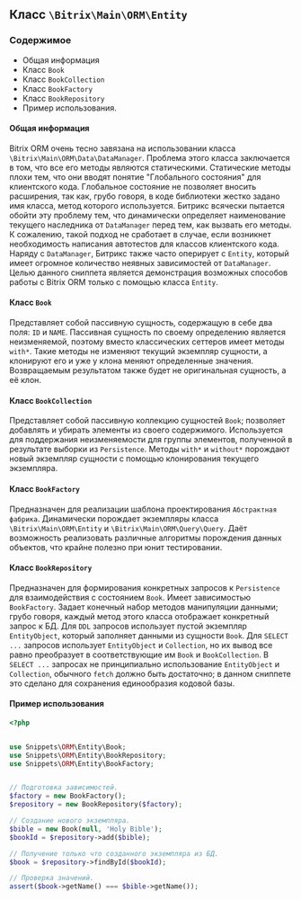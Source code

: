 ## Класс `\Bitrix\Main\ORM\Entity`

### Содержимое
- Общая информация
- Класс `Book`
- Класс `BookCollection`
- Класс `BookFactory`
- Класс `BookRepository`
- Пример использования.

#### Общая информация
Bitrix ORM очень тесно завязана на использовании класса `\Bitrix\Main\ORM\Data\DataManager`. Проблема этого класса заключается в том,
что все его методы являются статическими. Статические методы плохи тем, что они вводят понятие "Глобального состояния" для клиентского кода.
Глобальное состояние не позволяет вносить расширения, так как, грубо говоря, в коде библиотеки жестко задано имя класса, метод которого используется.
Битрикс всячески пытается обойти эту проблему тем, что динамически определяет наименование текущего наследника от `DataManager` перед тем, как вызвать его методы.
К сожалению, такой подход не сработает в случае, если возникнет необходимость написания автотестов для классов клиентского кода.
Наряду с `DataManager`, Битрикс также часто оперирует с `Entity`, который имеет огромное количество неявных зависимостей от `DataManager`.
Целью данного сниппета является демонстрация возможных способов работы с Bitrix ORM только с помощью класса `Entity`.

#### Класс `Book`
Представляет собой пассивную сущность, содержащую в себе два поля: `ID` и `NAME`.
Пассивная сущность по своему определению является неизменяемой, поэтому вместо классических сеттеров имеет методы `with*`.
Такие методы не изменяют текущий экземпляр сущности, а клонируют его и уже у клона меняют определенные значения.
Возвращаемым результатом также будет не оригинальная сущность, а её клон.

#### Класс `BookCollection`
Представляет собой пассивную коллекцию сущностей `Book`; позволяет добавлять и убирать элементы из своего содержимого.
Используется для поддержания неизменяемости для группы элементов, полученной в результате выборки из `Persistence`.
Методы `with*` и `without*` порождают новый экземпляр сущности с помощью клонирования текущего экземпляра.

#### Класс `BookFactory`
Предназначен для реализации шаблона проектирования `Абстрактная фабрика`. 
Динамически порождает экземпляры класса `\Bitrix\Main\ORM\Entity` и `\Bitrix\Main\ORM\Query\Query`.
Даёт возможность реализовать различные алгоритмы порождения данных объектов, что крайне полезно при юнит тестировании.

#### Класс `BookRepository`
Предназначен для формирования конкретных запросов к `Persistence` для взаимодействия с состоянием `Book`.
Имеет зависимостью `BookFactory`. Задает конечный набор методов манипуляции данными; грубо говоря, каждый метод этого класса отображает конкретный запрос к БД.
Для `DDL` запросов использует пустой экземпляр `EntityObject`, который заполняет данными из сущности `Book`.
Для `SELECT ...` запросов использует `EntityObject` и `Collection`, но их вывод все равно преобразует в соответствующие им `Book` и `BookCollection`.
В `SELECT ...` запросах не принципиально использование `EntityObject` и `Collection`, обычного `fetch` должно быть достаточно; в данном сниппете это сделано для сохранения единообразия кодовой базы.

#### Пример использования

```php
<?php


use Snippets\ORM\Entity\Book;
use Snippets\ORM\Entity\BookRepository;
use Snippets\ORM\Entity\BookFactory;


// Подготовка зависимостей.
$factory = new BookFactory();
$repository = new BookRepository($factory);

// Создание нового экземпляра.
$bible = new Book(null, 'Holy Bible');
$bookId = $repository->add($bible);

// Получение только что созданного экземпляра из БД.
$book = $repository->findById($bookId);

// Проверка значений.
assert($book->getName() === $bible->getName());
```